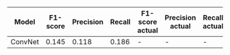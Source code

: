 | Model | F1-score | Precision | Recall | F1-score actual | Precision actual | Recall actual |
| --- | --- | --- | --- | --- | --- | --- |
| ConvNet | 0.145 | 0.118 | 0.186 | - | - | - |

